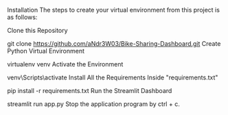 Installation
The steps to create your virtual environment from this project is as follows:

Clone this Repository

git clone https://github.com/aNdr3W03/Bike-Sharing-Dashboard.git
Create Python Virtual Environment

virtualenv venv
Activate the Environment

venv\Scripts\activate
Install All the Requirements Inside "requirements.txt"

pip install -r requirements.txt
Run the Streamlit Dashboard

streamlit run app.py
Stop the application program by ctrl + c.
